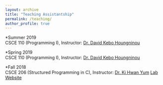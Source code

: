 ```yaml
---
layout: archive
title: "Teaching Assistantship"
permalink: /teaching/
author_profile: true
---
```


*Summer 2019  
	CSCE 110 (Programming I), Instructor: [Dr. David Kebo Houngninou](https://people.engr.tamu.edu/davidkebo/index.html)

*Spring 2019  
	CSCE 110 (Programming I), Instructor: [Dr. David Kebo Houngninou](https://people.engr.tamu.edu/davidkebo/index.html)
	
*Fall 2018  
	CSCE 206 (Structured Programming in C), Instructor: [Dr. Ki Hwan Yum](https://people.engr.tamu.edu/khyum107/index.html)
	[Lab Website](http://people.tamu.edu/~nirjhar71/CSCE206-home.html)
